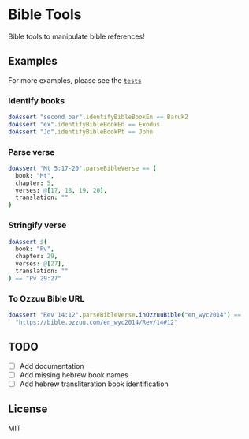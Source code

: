 # Bible Tools

Bible tools to manipulate bible references!

## Examples

For more examples, please see the [`tests`](tests)

### Identify books

```nim
doAssert "second bar".identifyBibleBookEn == Baruk2
doAssert "ex".identifyBibleBookEn == Exodus
doAssert "Jo".identifyBibleBookPt == John
```

### Parse verse

```nim
doAssert "Mt 5:17-20".parseBibleVerse == (
  book: "Mt",
  chapter: 5,
  verses: @[17, 18, 19, 20],
  translation: ""
)
```

### Stringify verse

```nim
doAssert $(
  book: "Pv",
  chapter: 29,
  verses: @[27],
  translation: ""
) == "Pv 29:27"
```

### To Ozzuu Bible URL

```nim
doAssert "Rev 14:12".parseBibleVerse.inOzzuuBible("en_wyc2014") ==
  "https://bible.ozzuu.com/en_wyc2014/Rev/14#12"
```

## TODO

- [ ] Add documentation
- [ ] Add missing hebrew book names
- [ ] Add hebrew transliteration book identification

## License

MIT
